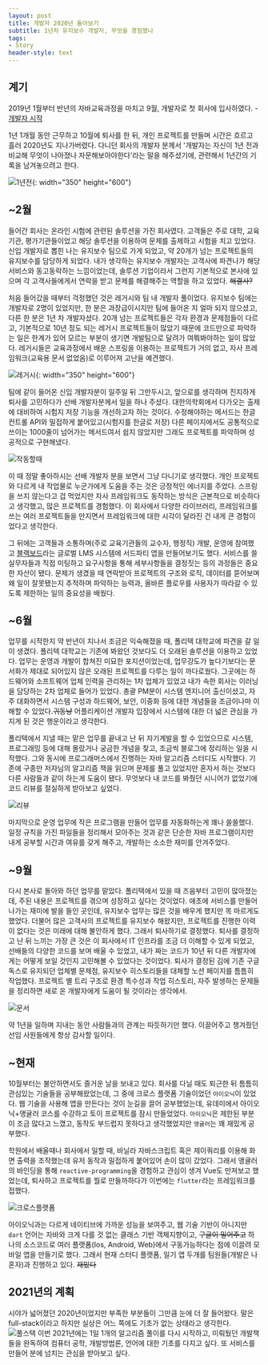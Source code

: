 ```yaml
---
layout: post
title: 개발자 2020년 돌아보기
subtitle: 1년차 유지보수 개발자, 무엇을 경험했나
tags:
- Story
header-style: text
---
```



## 계기

2019년 1월부터 반년의 자바교육과정을 마치고 9월, 개발자로 첫 회사에 입사하였다. - [개발자 시작](/2019/09/10/개발-시작의-이유)

1년 1개월 동안 근무하고 10월에 퇴사를 한 뒤, 개인 프로젝트를 만들며 시간은 흐르고 흘러 2020년도 지나가버렸다.
다니던 회사의 개발자 분께서 '개발자는 자신이 1년 전과 비교해 무엇이 나아졌나 자문해보아야한다'라는 말을 해주셨기에,
관련해서 1년간의 기록을 남겨놓으려고 한다.

![1년전](/img/in-post/story/2020/1year_ago.jpg){: width="350" height="600"}

## ~2월

들어간 회사는 온라인 시험에 관련된 솔루션을 가진 회사였다. 고객들은 주로 대학, 교육기관, 평가기관들이었고 해당 솔루션을 이용하여
문제를 출제하고 시험을 치고 있었다.
신입 개발자로 뽑힌 나는 유지보수 팀으로 가게 되었고, 약 20개가 넘는 프로젝트들의 유지보수를 담당하게 되었다.
내가 생각하는 유지보수 개발자는 고객사에 파견나가 해당 서비스와 동고동락하는 느낌이었는데, 솔루션 기업이라서 그런지 기본적으로 본사에 있으며
각 고객사들에게서 연락을 받고 문제를 해결해주는 역할을 하고 있었다. ~~해결사?~~

처음 들어갔을 때부터 걱정했던 것은 레거시와 팀 내 개발자 풀이었다. 유지보수 팀에는 개발자로 2명이 있었지만, 한 분은 과장급이시지만 팀에 들어온 지 
얼마 되지 않으셨고, 다른 한 분은 1년 차 개발자셨다. 20개 넘는 프로젝트들은 각자 환경과 문제점들이 다르고, 기본적으로 10년 정도 되는 레거시 
프로젝트들이 많았기 때문에 코드만으로 파악하는 일은 한계가 있어 모르는 부분이 생기면 개발팀으로 달려가 여쭤봐야하는 일이 많았다. 
레거시들은 교육과정에서 배운 스프링을 이용하는 프로젝트가 거의 없고, 자사 프레임워크(교육용 문서 없었음)로 이루어져 고난을 예견했다.

![레거시](/img/in-post/story/2020/legacy.jpg){: width="350" height="600"}

팀에 같이 들어온 신입 개발자분이 일주일 뒤 그만두시고, 앞으로를 생각하며 진지하게 퇴사를 고민하다가 선배 개발자분께서 일을 하나 주셨다.
대한의학회에서 다가오는 출제에 대비하여 시험지 저장 기능을 개선하고자 하는 것이다.
수정해야하는 메서드는 한글 컨트롤 API와 밀접하게 붙어있고(시험지를 한글로 저장) 다른 페이지에서도 공통적으로 쓰이는 1000줄이 넘어가는 메서드여서
쉽지 않았지만 그래도 프로젝트를 파악하며 성공적으로 구현해냈다.

![작동할때](/img/in-post/story/2020/when_work.jpg)

이 때 정말 좋아하시는 선배 개발자 분을 보면서 그냥 다니기로 생각했다. 개인 프로젝트와 다르게 내 작업물로 누군가에게 도움을 주는 것은 긍정적인
에너지를 주었다. 스프링을 쓰지 않는다고 겁 먹었지만 자사 프레임워크도 동작하는 방식은 근본적으로 비슷하다고 생각했고, 많은 프로젝트를 경험했다.
이 회사에서 다양한 라이브러리, 프레임워크를 쓰는 여러 프로젝트들을 만지면서 프레임워크에 대한 시각이 달라진 건 내게 큰 경험이었다고 생각한다.

그 뒤에는 고객들과 소통하며(주로 교육기관들의 교수자, 행정직) 개발, 운영에 참여했고 [블랙보드](/2020/02/16/인하대학교-BlackBoard-2차-인증-프로젝트)라는 글로벌 LMS 시스템에 서드파티 앱을 만들어보기도 했다.
서비스를 쓸 실무자들과 직접 미팅하고 요구사항을 통해 세부사항들을 결정짓는 등의 과정들은 중요한 자산이 됐다. 문제가 생겼을 때 연락받아
프로젝트의 구조와 로직, 데이터를 뜯어보며 왜 일이 잘못됐는지 추적하며 파악하는 능력과, 올바른 플로우를 사용자가 따라갈 수 있도록 제한하는 일의 중요성을 배웠다.


## ~6월

업무를 시작한지 약 반년이 지나서 조금은 익숙해졌을 때, 폴리텍 대학교에 파견을 갈 일이 생겼다. 
폴리텍 대학교는 기존에 봐왔던 것보다도 더 오래된 솔루션을 이용하고 있었다.
업무는 운영과 개발이 합쳐진 미묘한 포지션이었는데, 업무강도가 높다기보다는 문서화가 제대로 되어있지 않은 오래된 프로젝트를 다루는 일이 까다로웠다.
그곳에는 하드웨어와 소프트웨어 업체 인력을 관리하는 1차 업체가 있었고 내가 속한 회사는 이러닝을 담당하는 2차 업체로 들어가 있었다.
총괄 PM분이 시스템 엔지니어 출신이셨고, 자주 대화하면서 시스템 구성과 하드웨어, 보안, 이중화 등에 대한 개념들을 조금이나마 이해할 수 있었다.~~귀동냥~~
어플리케이션 개발자 입장에서 시스템에 대한 더 넓은 관심을 가지게 된 것은 행운이라고 생각한다. 

폴리텍에서 지낼 때는 맡은 업무를 끝내고 난 뒤 자기계발을 할 수 있었으므로 시스템, 프로그래밍 등에 대해 몰랐거나 궁금한 개념을 찾고, 
조금씩 블로그에 정리하는 일을 시작했다.
그와 동시에 프로그래머스에서 진행하는 자바 알고리즘 스터디도 시작했다. 기존에 구종만 저자님의 알고리즘 책을 읽으며 문제를 풀고 있었지만
혼자서 하는 것보다 다른 사람들과 같이 하는게 도움이 됐다. 무엇보다 내 코드를 봐줬던 시니어가 없었기에 코드 리뷰를 절실하게 받아보고 싶었다.

![리뷰](/img/in-post/story/2020/code_review.jpg)

마지막으로 운영 업무에 작은 프로그램을 만들어 업무를 자동화하는게 꽤나 쏠쏠했다. 일정 규칙을 가진 파일들을 정리해서 모아주는 것과 같은
단순한 자바 프로그램이지만 내게 공부할 시간과 여유를 갖게 해주고, 개발하는 소소한 재미를 안겨주었다.

## ~9월

다시 본사로 돌아와 하던 업무를 맡았다. 폴리텍에서 있을 때 즈음부터 고민이 많아졌는데, 주된 내용은 프로젝트를 겪으며 성장하고 싶다는 것이었다.
애초에 서비스를 만들어나가는 재미에 발을 들인 곳인데, 유지보수 업무는 많은 것을 배우게 했지만 목 마르게도 했었다.
더불어 많은 고객사의 프로젝트를 유지보수 해왔지만, 프로젝트를 진행한 이력이 없다는 것은 미래에 대해 불안하게 했다. 그래서 퇴사하기로 결정했다.
퇴사를 결정하고 난 뒤 느끼는 가장 큰 것은 이 회사에서 IT 인프라를 조금 더 이해할 수 있게 되었고, 선배들의 다양한 코드를 보며 배울 수 있었고, 
내가 짜는 코드가 10년 뒤 다른 개발자에게는 어떻게 보일 것인지 고민해볼 수 있었다는 것이었다.
퇴사가 결정된 김에 기존 구글 독스로 유지되던 업체별 문제점, 유지보수 히스토리들을 대체할 노션 페이지를 틈틈히 작업했다.
프로젝트 별 트리 구조로 환경 특수성과 작업 히스토리, 자주 발생하는 문제들을 정리하면 새로 온 개발자에게 도움이 될 것이라는 생각에서.

![문서](/img/in-post/story/2020/documentation.jpg)

약 1년을 일하며 지내는 동안 사람들과의 관계는 따듯하기만 했다.
이끌어주고 챙겨줬던 선임 사원들에게 항상 감사할 일이다.

## ~현재

10월부터는 불안하면서도 즐거운 날을 보내고 있다. 회사를 다닐 때도 퇴근한 뒤 틈틈히 관심있는 기술들을 공부해왔었는데,
그 중에 크로스 플랫폼 기술이었던 `아이오닉`이 있었다. 웹 기술을 사용해 앱을 만든다는 것이 눈길을 끌어 공부했었는데, 유데미에서 아이오닉+앵귤러
코스를 수강하고 토이 프로젝트를 잠시 만들었었다. `아이오닉`은 제한된 부분이 조금 많다고 느꼈고, 동작도 부드럽지 못하다고 생각했었지만
`앵귤러`는 꽤 재밌게 공부했다.

학원에서 배울때나 회사에서 일할 때, 바닐라 자바스크립트 혹은 제이쿼리를 이용해 화면 출력을 조작했는데 유저 동작과 밀접하게 붙어있어 손이 많이 갔었다. 그래서 앵귤러의 바인딩을 통해 `reactive-programming`을 경험하고 관심이 생겨 Vue도 만져보고 했었는데, 퇴사하고 프로젝트를 뭘로 만들까하다가 이번에는 `flutter`라는 프레임워크를 접했다.

![크로스플랫폼](/img/in-post/story/2020/cross_platform.jpg)

아이오닉과는 다르게 네이티브에 가까운 성능을 보여주고, 웹 기술 기반이 아니지만 `dart` 언어는 자바와 크게 다를 것 없는 클래스 기반 객체지향이고,
~~구글이 밀어주고~~ 하나의 소스코드로 여러 플랫폼(Ios, Android, Web)에서 구동가능하다는 점에 이끌려 모바일 앱을 만들기로 했다.
그래서 현재 스터디 플랫폼, 일기 앱 두개를 팀원들(개발은 나 혼자)과 진행하고 있다. ~~재밌다~~

## 2021년의 계획

시야가 넓어졌던 2020년이었지만 부족한 부분들이 그만큼 눈에 더 잘 들어왔다.
말은 full-stack이라고 하지만 실상은 어느 쪽에도 기초가 없는 상태라고 생각한다.
![풀스택](/img/in-post/story/2020/fullstack.png)
이번 2021년에는 1일 1개의 알고리즘 풀이를 다시 시작하고, 미뤄뒀던 개발책들을 완독하여 컴퓨터 공학, 개발방법론, 언어에 대한 기초를 다지고 싶다.
또 서비스를 만들어 분에 넘치는 관심을 받아보고 싶다.

